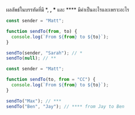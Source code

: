ผลลัพธ์ในบรรทัดที่มี \*, **, \*** และ \*\*\*\* มีค่าเป็นอะไรและเพราะอะไร

```js
const sender = "Matt";

function sendTo(from, to) {
  console.log(`From ${from} to ${to}`);
}

sendTo(sender, "Sarah"); // *
sendTo(null); // **
```

```js
const sender = "Matt";

function sendTo(to, from = "CC") {
  console.log(`From ${from} to ${to}`);
}

sendTo("Max"); // ***
sendTo("Ben", "Jay"); // **** from Jay to Ben
```

